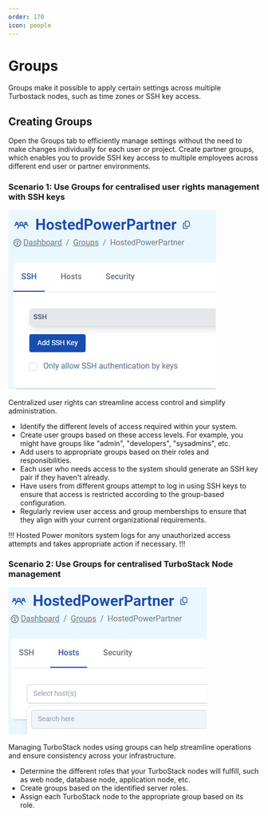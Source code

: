 ```yaml
---
order: 170
icon: people
---
```

# Groups

Groups make it possible to apply certain settings across multiple Turbostack nodes, such as time zones or SSH key access.

## Creating Groups

Open the Groups tab to efficiently manage settings without the need to make changes individually for each user or project. Create partner groups, which enables you to provide SSH key access to multiple employees across different end user or partner environments.

### Scenario 1: Use Groups for centralised user rights management with SSH keys

![SSHTab](../img/turbostackapp/groups/SSHTab.png)

Centralized user rights can streamline access control and simplify administration.

* Identify the different levels of access required within your system.
* Create user groups based on these access levels. For example, you might have groups like "admin", "developers", "sysadmins", etc.
* Add users to appropriate groups based on their roles and responsibilities.
* Each user who needs access to the system should generate an SSH key pair if they haven't already.
* Have users from different groups attempt to log in using SSH keys to ensure that access is restricted according to the group-based configuration.
* Regularly review user access and group memberships to ensure that they align with your current organizational requirements.

!!!
Hosted Power monitors system logs for any unauthorized access attempts and takes appropriate action if necessary.
!!!

### Scenario 2: Use Groups for centralised TurboStack Node management

![HostsTab](../img/turbostackapp/groups/HostsTab.png)

Managing TurboStack nodes using groups can help streamline operations and ensure consistency across your infrastructure.

* Determine the different roles that your TurboStack nodes will fulfill, such as web node, database node, application node, etc.
* Create groups based on the identified server roles.
* Assign each TurboStack node to the appropriate group based on its role.

